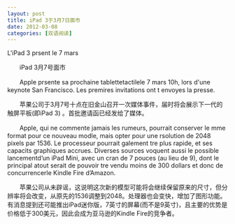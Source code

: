 ```yaml
---
layout: post
title: iPad 3于3月7日面市
date: 2012-03-08
categories: [双语阅读]  
---
```


L'iPad 3 prsent le 7 mars

　　iPad 3月7号面市

　　Apple prsente sa prochaine tablettetactilele 7 mars 10h, lors d'une keynote San Francisco. Les premires invitations ont t envoyes la presse.

　　苹果公司于3月7号十点在旧金山召开一次媒体事件，届时将会展示下一代的触屏平板(即iPad 3) 。首批邀请函已经发给了媒体。

　　Apple, qui ne commente jamais les rumeurs, pourrait conserver le mme format pour ce nouveau modle, mais opter pour une rsolution de 2048 pixels par 1536. Le processeur pourrait galement tre plus rapide, et ses capacits graphiques accrues. Diverses sources voquent aussi le possible lancementd’un iPad Mini, avec un cran de 7 pouces (au lieu de 9), dont le principal atout serait de pouvoir tre vendu moins de 300 dollars et donc de concurrencerle Kindle Fire d’Amazon.

　　苹果公司从未辟谣，这说明这次新的模型可能将会继续保留原来的尺寸，但分辨率将会改变，从原先的1536调整到2048。处理器也会变快，增加了图形功能。有消息提到还可能推出iPad迷你版，7英寸的屏幕(而不是9英寸)，且主要的优势是价格低于300美元，因此会成为亚马逊的Kindle Fire的竞争者。
